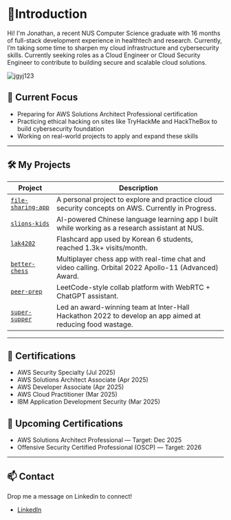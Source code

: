 # 👋Introduction

Hi! I'm Jonathan, a recent NUS Computer Science graduate with 16 months of full-stack development experience in healthtech and research. Currently, I’m taking some time to sharpen my cloud infrastructure and cybersecurity skills. Currently seeking roles as a Cloud Engineer or Cloud Security Engineer to contribute to building secure and scalable cloud solutions.

<p align="left"> <img src="https://komarev.com/ghpvc/?username=jgyj123&label=Profile%20views&color=brightgreen&style=flat" alt="jgyj123" /> </p>

## 🔧 Current Focus
- Preparing for AWS Solutions Architect Professional certification
- Practicing ethical hacking on sites like TryHackMe and HackTheBox to build cybersecurity foundation
- Working on real-world projects to apply and expand these skills

---

## 🛠️ My Projects

| Project | Description |
|--------|-------------|
| [`file-sharing-app`](https://github.com/jgyj123/file-sharing-app) | A personal project to explore and practice cloud security concepts on AWS. Currently in Progress. |
| [`slions-kids`](https://smcnus.comp.nus.edu.sg/video_page#SLIONS_KIDS-trailer) | AI-powered Chinese language learning app I built while working as a research assistant at NUS. |
| [`lak4202`](https://github.com/jgyj123/lak4202) | Flashcard app used by Korean 6 students, reached 1.3k+ visits/month. |
| [`better-chess`](https://github.com/jgyj123/better-chess) | Multiplayer chess app with real-time chat and video calling. Orbital 2022 Apollo-11 (Advanced) Award. |
| [`peer-prep`](https://github.com/jgyj123/peer-prep) | LeetCode-style collab platform with WebRTC + ChatGPT assistant. |
| [`super-supper`](https://devpost.com/software/super-supper) | Led an award-winning team at Inter-Hall Hackathon 2022 to develop an app aimed at reducing food wastage. |

---

## 📜 Certifications
- AWS Security Specialty  (Jul 2025)
- AWS Solutions Architect Associate  (Apr 2025)
- AWS Developer Associate  (Apr 2025)
- AWS Cloud Practitioner (Mar 2025) 
- IBM Application Development Security (Mar 2025)

## 🔭 Upcoming Certifications
- AWS Solutions Architect Professional — Target: Dec 2025
- Offensive Security Certified Professional (OSCP) — Target: 2026

---


## 📫 Contact
Drop me a message on Linkedin to connect!
- [LinkedIn](https://www.linkedin.com/in/jonathan-goh2/)  


